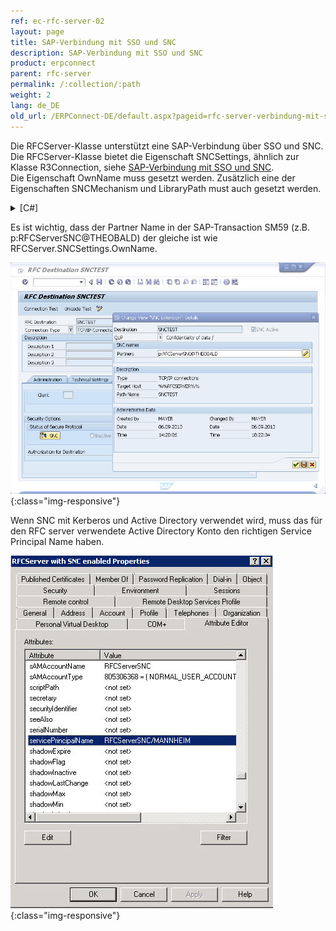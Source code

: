 ```yaml
---
ref: ec-rfc-server-02
layout: page
title: SAP-Verbindung mit SSO und SNC
description: SAP-Verbindung mit SSO und SNC
product: erpconnect
parent: rfc-server
permalink: /:collection/:path
weight: 2
lang: de_DE
old_url: /ERPConnect-DE/default.aspx?pageid=rfc-server-verbindung-mit-sso-und-snc
---
```


Die RFCServer-Klasse unterstützt eine SAP-Verbindung über SSO und SNC.<br>
Die RFCServer-Klasse bietet die Eigenschaft SNCSettings, ähnlich zur Klasse R3Connection, siehe [SAP-Verbindung mit SSO und SNC]().<br>
Die Eigenschaft OwnName muss gesetzt werden. Zusätzlich eine der Eigenschaften SNCMechanism und LibraryPath must auch gesetzt werden. 

<details>
<summary>[C#]</summary>
{% highlight csharp %}
RFCServer rfcServer = new RFCServer();
rfcServer.GatewayHost = "reutlingen";
rfcServer.GatewayService = "sapgw00";
rfcServer.ProgramID = "SNCTEST";
rfcServer.SNCSettings.Enabled = true;
rfcServer.SNCSettings.Mechanism = SNCMechanism.Kerberos5;
rfcServer.SNCSettings.OwnName = "p:RFCServerSNC@THEOBALD";
 
rfcServer.Protocol = ClientProtocol.RFC;
rfcServer.CanReceiveIdocs = true;
rfcServer.IsUnicode = true;
{% endhighlight %}
</details>

Es ist wichtig, dass der Partner Name in der SAP-Transaction SM59 (z.B. p:RFCServerSNC@THEOBALD) der gleiche ist wie RFCServer.SNCSettings.OwnName. 

![RFCServer-Destination](/img/content/RFCServer-Destination.png){:class="img-responsive"}

Wenn SNC mit Kerberos und Active Directory verwendet wird, muss das für den RFC server verwendete Active Directory Konto den richtigen Service Principal Name haben.


![RFCServer-AD](/img/content/RFCServer-AD.png){:class="img-responsive"}

